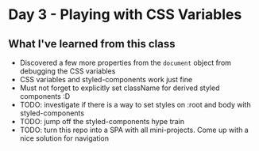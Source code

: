 # Day 3 - Playing with  CSS Variables

## What I've learned from this class

- Discovered a few more properties from the `document` object from debugging the CSS variables
- CSS variables and styled-components work just fine
- Must not forget to explicitly set className for derived styled components :D
- TODO: investigate if there is a way to set styles on :root and body with styled-components
- TODO: jump off the styled-components hype train
- TODO: turn this repo into a SPA with all mini-projects. Come up with a nice solution for navigation 
